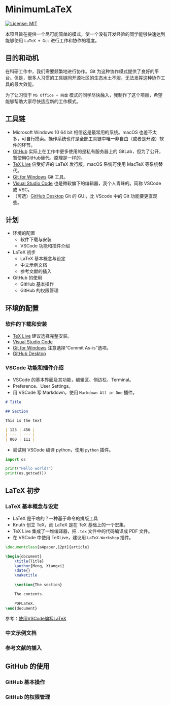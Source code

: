 # MinimumLaTeX

[![License: MIT](https://img.shields.io/badge/License-MIT-yellow.svg)](https://opensource.org/licenses/MIT)

本项目旨在提供一个尽可能简单的模式，使一个没有开发经验的同学能够快速达到能够使用 `LaTeX + Git` 进行工作和协作的程度。

## 目的和动机

在科研工作中，我们需要频繁地进行协作。Git 为这种协作模式提供了良好的平台。但是，很多人习惯的工具链同开源社区的生态水土不服，无法发挥这种协作工具的最大效能。

为了让习惯于 `MS Office + 网盘` 模式的同学尽快融入，我制作了这个项目，希望能够帮助大家尽快适应新的工作模式。

## 工具链

* Microsoft Windows 10 64 bit 相信这是最常用的系统。macOS 也差不太多，可自行摸索。操作系统也许是全部工具链中唯一非自由（或者是开源）软件的环节。
* [GitHub](https://github.com/) 实际上在工作中更多使用的是私有服务器上的 GitLab，但为了公开，暂使用GitHub替代。原理是一样的。
* [TeX Live](https://www.tug.org/texlive/) 倍受好评的 LaTeX 发行版。macOS 系统可使用 MacTeX 等系统替代。
* [Git for Windows](https://git-scm.com/download/win) Git 工具。
* [Visual Studio Code](https://code.visualstudio.com/) 也是微软旗下的编辑器，我个人青睐的。简称 VSCode 或 VSC。
* （可选）[GitHub Desktop](https://desktop.github.com/) Git 的 GUI，比 VScode 中的 Git 功能要更直观些。

## 计划

- 环境的配置
  - 软件下载与安装
  - VSCode 功能和插件介绍
- LaTeX 初步
  - LaTeX 基本概念与设定
  - 中文示例文档
  - 参考文献的插入
- GitHub 的使用
  - GitHub 基本操作
  - GitHub 的权限管理
  
## 环境的配置

### 软件的下载和安装

* [TeX Live](https://www.tug.org/texlive/) 建议选择完整安装。
* [Visual Studio Code](https://code.visualstudio.com/)
* [Git for Windows](https://git-scm.com/download/win) 注意选择“Commit As-is”选项。
* [GitHub Desktop](https://desktop.github.com/)

### VSCode 功能和插件介绍

* VSCode 的基本界面及其功能，编辑区、侧边栏、Terminal。
* Preference、User Settings。
* 用 VSCode 写 Markdown，使用 `Markdown All in One` 插件。
```markdown
# Title

## Section

This is the text

| 123 | 456 |
| --- | --- |
| 000 | 111 |


```
* 尝试用 VSCode 编译 python，使用 `python` 插件。

```python
import os

print("Hello world!")
print(os.getcwd())
```

## LaTeX 初步

### LaTeX 基本概念与设定

* LaTeX 是干啥的？一种基于命令的排版工具
* Knuth 创立 TeX，而 LaTeX 是在 TeX 基础上的一个宏集。
* TeX Live 集成了一堆编译器，把 `.tex` 文件中的代码编译成 PDF 文件。
* 在 VSCode 中使用 TeXLive，建议用 `LaTeX-Workshop` 插件。

```tex
\documentclass[a4paper,12pt]{article}

\begin{document}
    \title{Title}
    \author{Meng, Xiangxi}
    \date{}
    \maketitle
    
    \section{The section}

    The contents.
    
    PDFLaTeX.
\end{document}
```

参考：[使用VSCode编写LaTeX](https://zhuanlan.zhihu.com/p/38178015)

### 中文示例文档

### 参考文献的插入

## GitHub 的使用

### GitHub 基本操作

### GitHub 的权限管理
